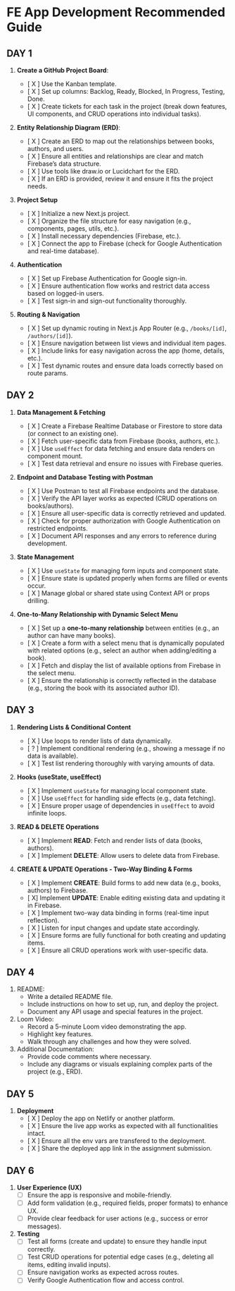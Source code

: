 # **FE App Development Recommended Guide**

## DAY 1

1. **Create a GitHub Project Board**: 
    - [ X ] Use the Kanban template.
    - [ X ] Set up columns: Backlog, Ready, Blocked, In Progress, Testing, Done.
    - [ X ] Create tickets for each task in the project (break down features, UI components, and CRUD operations into individual tasks).

1. **Entity Relationship Diagram (ERD)**:
    - [ X ] Create an ERD to map out the relationships between books, authors, and users.
    - [ X ] Ensure all entities and relationships are clear and match Firebase’s data structure.
    - [ X ] Use tools like draw.io or Lucidchart for the ERD.
    - [ X ] If an ERD is provided, review it and ensure it fits the project needs.

1. **Project Setup**
    - [ X ] Initialize a new Next.js project.
    - [ X ] Organize the file structure for easy navigation (e.g., components, pages, utils, etc.).
    - [ X ] Install necessary dependencies (Firebase, etc.).
    - [ X ] Connect the app to Firebase (check for Google Authentication and real-time database).

1. **Authentication**
    - [ X ] Set up Firebase Authentication for Google sign-in.
    - [ X ] Ensure authentication flow works and restrict data access based on logged-in users.
    - [ X ] Test sign-in and sign-out functionality thoroughly.

1. **Routing & Navigation**
    - [ X ] Set up dynamic routing in Next.js App Router (e.g., `/books/[id]`, `/authors/[id]`).
    - [ X ] Ensure navigation between list views and individual item pages.
    - [ X ] Include links for easy navigation across the app (home, details, etc.).
    - [ X ] Test dynamic routes and ensure data loads correctly based on route params.

## DAY 2

1. **Data Management & Fetching**
    - [ X ] Create a Firebase Realtime Database or Firestore to store data (or connect to an existing one).
    - [ X ] Fetch user-specific data from Firebase (books, authors, etc.).
    - [ X ] Use `useEffect` for data fetching and ensure data renders on component mount.
    - [ X ] Test data retrieval and ensure no issues with Firebase queries.

1. **Endpoint and Database Testing with Postman**
    - [ X ] Use Postman to test all Firebase endpoints and the database.
    - [ X ] Verify the API layer works as expected (CRUD operations on books/authors).
    - [ X ] Ensure all user-specific data is correctly retrieved and updated.
    - [ X ] Check for proper authorization with Google Authentication on restricted endpoints.
    - [ X ] Document API responses and any errors to reference during development.

1. **State Management**
    - [ X ] Use `useState` for managing form inputs and component state.
    - [ X ] Ensure state is updated properly when forms are filled or events occur.
    - [ X ] Manage global or shared state using Context API or props drilling.

1. **One-to-Many Relationship with Dynamic Select Menu**
    - [ X ] Set up a **one-to-many relationship** between entities (e.g., an author can have many books).
    - [ X ] Create a form with a select menu that is dynamically populated with related options (e.g., select an author when adding/editing a book).
    - [ X ] Fetch and display the list of available options from Firebase in the select menu.
    - [ X ] Ensure the relationship is correctly reflected in the database (e.g., storing the book with its associated author ID).

## DAY 3

1. **Rendering Lists & Conditional Content**
    - [ X ] Use loops to render lists of data dynamically.
    - [ ? ] Implement conditional rendering (e.g., showing a message if no data is available).
    - [ X ] Test list rendering thoroughly with varying amounts of data.

1. **Hooks (useState, useEffect)**
    - [ X ] Implement `useState` for managing local component state.
    - [ X ] Use `useEffect` for handling side effects (e.g., data fetching).
    - [ X ] Ensure proper usage of dependencies in `useEffect` to avoid infinite loops.

1. **READ & DELETE Operations**
    - [ X ] Implement **READ**: Fetch and render lists of data (books, authors).
    - [ X ] Implement **DELETE**: Allow users to delete data from Firebase.

1. **CREATE & UPDATE Operations - Two-Way Binding & Forms**
    - [ X ] Implement **CREATE**: Build forms to add new data (e.g., books, authors) to Firebase.
    - [ X] Implement **UPDATE**: Enable editing existing data and updating it in Firebase.
    - [ X ] Implement two-way data binding in forms (real-time input reflection).
    - [ X ] Listen for input changes and update state accordingly.
    - [ X ] Ensure forms are fully functional for both creating and updating items.
    - [ X ] Ensure all CRUD operations work with user-specific data.

## DAY 4
1. README:
    - Write a detailed README file.
    - Include instructions on how to set up, run, and deploy the project.
    - Document any API usage and special features in the project.
1. Loom Video:
    - Record a 5-minute Loom video demonstrating the app.
    - Highlight key features.
    - Walk through any challenges and how they were solved.
1. Additional Documentation:
    - Provide code comments where necessary.
    - Include any diagrams or visuals explaining complex parts of the project (e.g., ERD).

## DAY 5 

1. **Deployment**
    - [ X ] Deploy the app on Netlify or another platform.
    - [ X ] Ensure the live app works as expected with all functionalities intact.
    - [ X ] Ensure all the env vars are transfered to the deployment.
    - [ X ] Share the deployed app link in the assignment submission.

## DAY 6

1. **User Experience (UX)**
    - [ ] Ensure the app is responsive and mobile-friendly.
    - [ ] Add form validation (e.g., required fields, proper formats) to enhance UX.
    - [ ] Provide clear feedback for user actions (e.g., success or error messages).

1. **Testing**
    - [ ] Test all forms (create and update) to ensure they handle input correctly.
    - [ ] Test CRUD operations for potential edge cases (e.g., deleting all items, editing invalid inputs).
    - [ ] Ensure navigation works as expected across routes.
    - [ ] Verify Google Authentication flow and access control.
